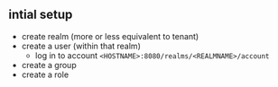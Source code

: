 ## intial setup

+ create realm (more or less equivalent to tenant)
+ create a user (within that realm)
  - log in to account `<HOSTNAME>:8080/realms/<REALMNAME>/account`
+ create a group
+ create a role
